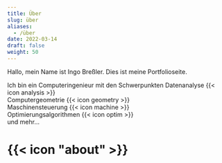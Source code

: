 ```yaml
---
title: Über
slug: über
aliases:
  - /über
date: 2022-03-14
draft: false
weight: 50
---
```


Hallo, mein Name ist Ingo Breßler. Dies ist meine Portfolioseite.

Ich bin ein Computeringenieur mit den Schwerpunkten
Datenanalyse {{< icon analysis >}}  
Computergeometrie {{< icon geometry >}}  
Maschinensteuerung {{< icon machine >}}  
Optimierungsalgorithmen {{< icon optim >}}  
und mehr…

# {{< icon "about" >}}
